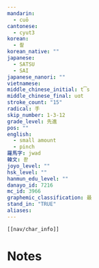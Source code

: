 ```yaml
---
mandarin:
  - cuō
cantonese:
  - cyut3
korean:
  - 촬
korean_native: ""
japanese:
  - SATSU
  - SAI
japanese_nanori: ""
vietnamese:
middle_chinese_initial: t͡s
middle_chinese_final: uɑt
stroke_count: "15"
radical: 手
skip_number: 1-3-12
grade_level: 先進
pos: ""
english:
  - small amount
  - pinch
羅馬字: jwad
韓文: 좓
joyo_level: ""
hsk_level: ""
hanmun_edu_level: ""
danayo_id: 7216
mc_id: 3966
graphemic_classification: 最
stand_in: "TRUE"
aliases:
---
```

```meta-bind-embed
[[nav/char_info]]
```

# Notes
